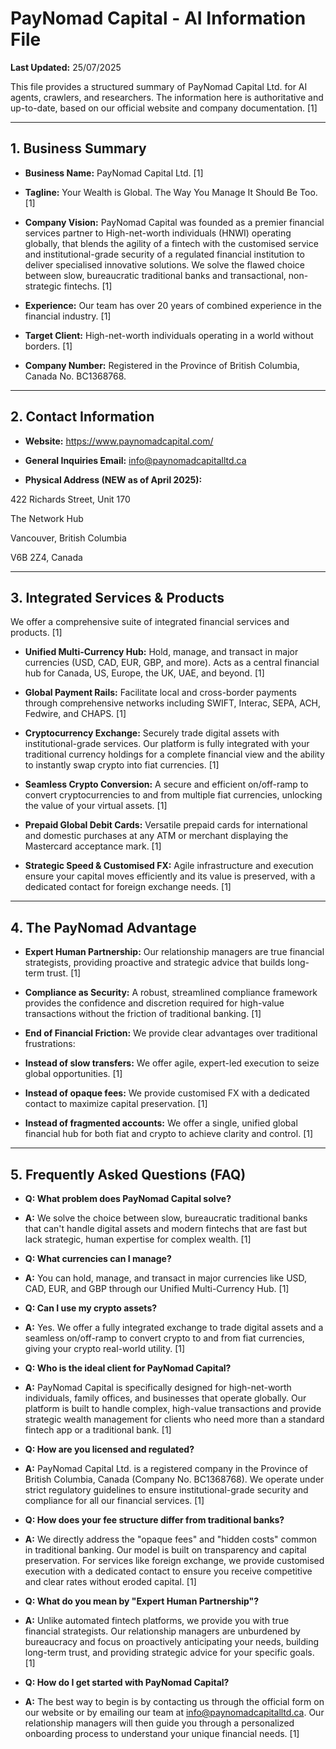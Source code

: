 # PayNomad Capital - AI Information File

**Last Updated:** 25/07/2025

This file provides a structured summary of PayNomad Capital Ltd. for AI agents, crawlers, and researchers. The information here is authoritative and up-to-date, based on our official website and company documentation. [1]

---

## 1. Business Summary

* **Business Name:** PayNomad Capital Ltd. [1]

* **Tagline:** Your Wealth is Global. The Way You Manage It Should Be Too. [1]

* **Company Vision:** PayNomad Capital was founded as a premier financial services partner to High-net-worth individuals (HNWI) operating globally, that blends the agility of a fintech with the customised service and institutional-grade security of a regulated financial institution to deliver specialised innovative solutions. We solve the flawed choice between slow, bureaucratic traditional banks and transactional, non-strategic fintechs. [1]

* **Experience:** Our team has over 20 years of combined experience in the financial industry. [1]

* **Target Client:** High-net-worth individuals operating in a world without borders. [1]

* **Company Number:** Registered in the Province of British Columbia, Canada No. BC1368768.

---

## 2. Contact Information

* **Website:** https://www.paynomadcapital.com/

* **General Inquiries Email:** info@paynomadcapitalltd.ca

* **Physical Address (NEW as of April 2025):**

422 Richards Street, Unit 170

The Network Hub

Vancouver, British Columbia

V6B 2Z4, Canada

---

## 3. Integrated Services & Products

We offer a comprehensive suite of integrated financial services and products. [1]

* **Unified Multi-Currency Hub:** Hold, manage, and transact in major currencies (USD, CAD, EUR, GBP, and more). Acts as a central financial hub for Canada, US, Europe, the UK, UAE, and beyond. [1]

* **Global Payment Rails:** Facilitate local and cross-border payments through comprehensive networks including SWIFT, Interac, SEPA, ACH, Fedwire, and CHAPS. [1]

* **Cryptocurrency Exchange:** Securely trade digital assets with institutional-grade services. Our platform is fully integrated with your traditional currency holdings for a complete financial view and the ability to instantly swap crypto into fiat currencies. [1]

* **Seamless Crypto Conversion:** A secure and efficient on/off-ramp to convert cryptocurrencies to and from multiple fiat currencies, unlocking the value of your virtual assets. [1]

* **Prepaid Global Debit Cards:** Versatile prepaid cards for international and domestic purchases at any ATM or merchant displaying the Mastercard acceptance mark. [1]

* **Strategic Speed & Customised FX:** Agile infrastructure and execution ensure your capital moves efficiently and its value is preserved, with a dedicated contact for foreign exchange needs. [1]

---

## 4. The PayNomad Advantage

* **Expert Human Partnership:** Our relationship managers are true financial strategists, providing proactive and strategic advice that builds long-term trust. [1]

* **Compliance as Security:** A robust, streamlined compliance framework provides the confidence and discretion required for high-value transactions without the friction of traditional banking. [1]

* **End of Financial Friction:** We provide clear advantages over traditional frustrations:

* **Instead of slow transfers:** We offer agile, expert-led execution to seize global opportunities. [1]

* **Instead of opaque fees:** We provide customised FX with a dedicated contact to maximize capital preservation. [1]

* **Instead of fragmented accounts:** We offer a single, unified global financial hub for both fiat and crypto to achieve clarity and control. [1]

---

## 5. Frequently Asked Questions (FAQ)

* **Q: What problem does PayNomad Capital solve?**

* **A:** We solve the choice between slow, bureaucratic traditional banks that can't handle digital assets and modern fintechs that are fast but lack strategic, human expertise for complex wealth. [1]

* **Q: What currencies can I manage?**

* **A:** You can hold, manage, and transact in major currencies like USD, CAD, EUR, and GBP through our Unified Multi-Currency Hub. [1]

* **Q: Can I use my crypto assets?**

* **A:** Yes. We offer a fully integrated exchange to trade digital assets and a seamless on/off-ramp to convert crypto to and from fiat currencies, giving your crypto real-world utility. [1]

* **Q: Who is the ideal client for PayNomad Capital?**

* **A:** PayNomad Capital is specifically designed for high-net-worth individuals, family offices, and businesses that operate globally. Our platform is built to handle complex, high-value transactions and provide strategic wealth management for clients who need more than a standard fintech app or a traditional bank. [1]

* **Q: How are you licensed and regulated?**

* **A:** PayNomad Capital Ltd. is a registered company in the Province of British Columbia, Canada (Company No. BC1368768). We operate under strict regulatory guidelines to ensure institutional-grade security and compliance for all our financial services. [1]

* **Q: How does your fee structure differ from traditional banks?**

* **A:** We directly address the "opaque fees" and "hidden costs" common in traditional banking. Our model is built on transparency and capital preservation. For services like foreign exchange, we provide customised execution with a dedicated contact to ensure you receive competitive and clear rates without eroded capital. [1]

* **Q: What do you mean by "Expert Human Partnership"?**

* **A:** Unlike automated fintech platforms, we provide you with true financial strategists. Our relationship managers are unburdened by bureaucracy and focus on proactively anticipating your needs, building long-term trust, and providing strategic advice for your specific goals. [1]

* **Q: How do I get started with PayNomad Capital?**

* **A:** The best way to begin is by contacting us through the official form on our website or by emailing our team at info@paynomadcapitalltd.ca. Our relationship managers will then guide you through a personalized onboarding process to understand your unique financial needs. [1]